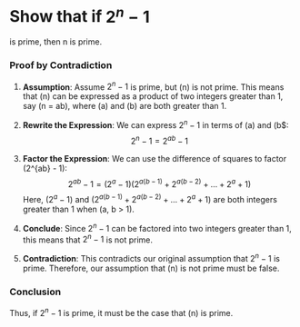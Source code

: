 # Show that if $2^n - 1$
is prime, then n is prime.

### Proof by Contradiction

1. **Assumption**: Assume $2^n - 1$ is prime, but \(n\) is not prime. This means that \(n\) can be expressed as a product of two integers greater than 1, say \(n = ab\), where \(a\) and \(b\) are both greater than 1.

2. **Rewrite the Expression**: We can express $2^n - 1$ in terms of \(a\) and \(b$:
   $$ 
   2^n - 1 = 2^{ab} - 1 
   $$

3. **Factor the Expression**: We can use the difference of squares to factor \(2^{ab} - 1\):
   $$
   2^{ab} - 1 = (2^a - 1)(2^{a(b-1)} + 2^{a(b-2)} + \ldots + 2^a + 1)
   $$
   Here, $(2^a - 1)$ and $(2^{a(b-1)} + 2^{a(b-2)} + \ldots + 2^a + 1$) are both integers greater than 1 when \(a, b > 1\).

4. **Conclude**: Since $2^n - 1$ can be factored into two integers greater than 1, this means that $2^n - 1$ is not prime.

5. **Contradiction**: This contradicts our original assumption that $2^n - 1$ is prime. Therefore, our assumption that \(n\) is not prime must be false.

### Conclusion

Thus, if $2^n - 1$ is prime, it must be the case that \(n\) is prime.